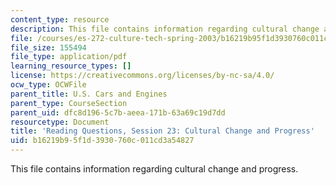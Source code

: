 ```yaml
---
content_type: resource
description: This file contains information regarding cultural change and progress.
file: /courses/es-272-culture-tech-spring-2003/b16219b95f1d3930760c011cd3a54827_MITES_272S03_q23.pdf
file_size: 155494
file_type: application/pdf
learning_resource_types: []
license: https://creativecommons.org/licenses/by-nc-sa/4.0/
ocw_type: OCWFile
parent_title: U.S. Cars and Engines
parent_type: CourseSection
parent_uid: dfc8d196-5c7b-aeea-171b-63a69c19d7dd
resourcetype: Document
title: 'Reading Questions, Session 23: Cultural Change and Progress'
uid: b16219b9-5f1d-3930-760c-011cd3a54827
---
```

This file contains information regarding cultural change and progress.
